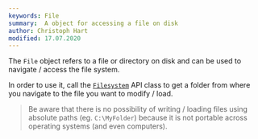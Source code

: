 ```yaml
---
keywords: File
summary:  A object for accessing a file on disk
author: Christoph Hart
modified: 17.07.2020
---
```


The `File` object refers to a file or directory on disk and can be used to navigate / access the file system.

In order to use it, call the [`Filesystem`](/scripting/scripting-api/filesystem) API class to get a folder from where you navigate to the file you want to modify / load.

> Be aware that there is no possibility of writing / loading files using absolute paths (eg. `C:\MyFolder`) because it is not portable across operating systems (and even computers).


